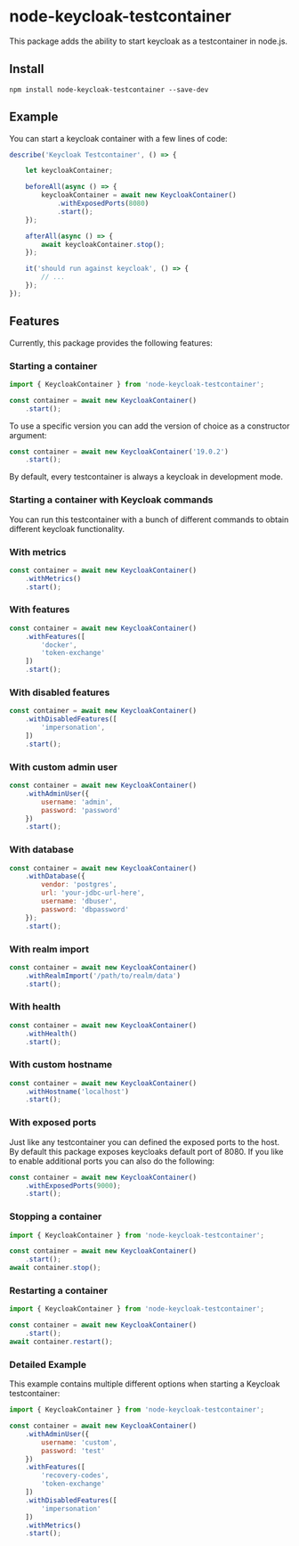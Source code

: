 # node-keycloak-testcontainer

This package adds the ability to start keycloak as a testcontainer in node.js.

## Install

```
npm install node-keycloak-testcontainer --save-dev
```

## Example

You can start a keycloak container with a few lines of code:

```js
describe('Keycloak Testcontainer', () => {

    let keycloakContainer;

    beforeAll(async () => {
        keycloakContainer = await new KeycloakContainer()
            .withExposedPorts(8080)
            .start();
    });

    afterAll(async () => {
        await keycloakContainer.stop();
    });

    it('should run against keycloak', () => {
        // ...
    });
});
```

## Features

Currently, this package provides the following features:

### Starting a container

```js
import { KeycloakContainer } from 'node-keycloak-testcontainer';

const container = await new KeycloakContainer()
    .start();
```

To use a specific version you can add the version of choice as a constructor argument:

```js
const container = await new KeycloakContainer('19.0.2')
    .start();
```

By default, every testcontainer is always a keycloak in development mode.

### Starting a container with Keycloak commands

You can run this testcontainer with a bunch of different commands to obtain different keycloak functionality.

### With metrics

```js
const container = await new KeycloakContainer()
    .withMetrics()
    .start();
```

### With features

```js
const container = await new KeycloakContainer()
    .withFeatures([
        'docker',
        'token-exchange'
    ])
    .start();
```

### With disabled features

```js
const container = await new KeycloakContainer()
    .withDisabledFeatures([
        'impersonation',
    ])
    .start();
```

### With custom admin user

```js
const container = await new KeycloakContainer()
    .withAdminUser({
        username: 'admin',
        password: 'password'
    })
    .start();
```

### With database

```js
const container = await new KeycloakContainer()
    .withDatabase({
        vendor: 'postgres',
        url: 'your-jdbc-url-here',
        username: 'dbuser',
        password: 'dbpassword'
    });
    .start();
```

### With realm import

```js
const container = await new KeycloakContainer()
    .withRealmImport('/path/to/realm/data')
    .start();
```

### With health

```js
const container = await new KeycloakContainer()
    .withHealth()
    .start();
```

### With custom hostname

```js
const container = await new KeycloakContainer()
    .withHostname('localhost')
    .start();
```

### With exposed ports

Just like any testcontainer you can defined the exposed ports to the host. 
By default this package exposes keycloaks default port of 8080.
If you like to enable additional ports you can also do the following:

```js
const container = await new KeycloakContainer()
    .withExposedPorts(9000);
    .start();
```

### Stopping a container

```js
import { KeycloakContainer } from 'node-keycloak-testcontainer';

const container = await new KeycloakContainer()
    .start();
await container.stop();
```

### Restarting a container

```js
import { KeycloakContainer } from 'node-keycloak-testcontainer';

const container = await new KeycloakContainer()
    .start();
await container.restart();
```

### Detailed Example

This example contains multiple different options when starting a Keycloak testcontainer:

```js
import { KeycloakContainer } from 'node-keycloak-testcontainer';

const container = await new KeycloakContainer()
    .withAdminUser({
        username: 'custom',
        password: 'test'
    })
    .withFeatures([
        'recovery-codes',
        'token-exchange'
    ])
    .withDisabledFeatures([
        'impersonation'
    ])
    .withMetrics()
    .start();
```
